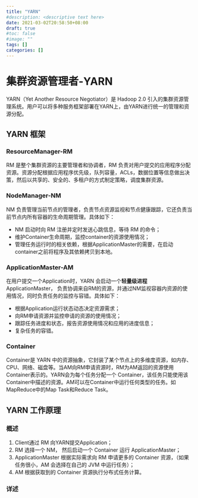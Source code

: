 ```yaml
---
title: "YARN"
#description: <descriptive text here>
date: 2021-03-02T20:58:50+08:00
draft: true
#toc: false
#image: ""
tags: []
categories: []
---
```


# 集群资源管理者-YARN
YARN（Yet Another Resource Negotiator）是 Hadoop 2.0 引入的集群资源管理系统。用户可以将多种服务框架部署在YARN上，由YARN进行统一的管理和资源分配。

## YARN 框架
### ResourceManager-RM
RM 是整个集群资源的主要管理者和协调者，RM 负责对用户提交的应用程序分配资源。资源分配根据应用程序优先级，队列容量，ACLs，数据位置等信息做出决策，然后以共享的、安全的、多租户的方式制定策略，调度集群资源。

### NodeManager-NM
NM 负责管理当前节点的管理者，负责节点资源监视和节点健康跟踪，它还负责当前节点内所有容器的生命周期管理。具体如下：
- NM 启动时向 RM 注册并定时发送心跳信息，等待 RM 的命令；
- 维护Container生命周期，监控container的资源使用情况；
- 管理任务运行时的相关依赖，根据ApplicationMaster的需要，在启动container之前将程序及其依赖拷贝到本地。

### ApplicationMaster-AM
在用户提交一个Application时，YARN 会启动一个**轻量级进程**ApplicationMaster， 负责协调来自RM的资源，并通过NM监视容器内资源的使用情况，同时负责任务的监控与容错。具体如下：
- 根据Application运行状态动态决定资源需求；
- 向RM申请资源并监控申请的资源的使用情况；
- 跟踪任务进度和状态，报告资源使用情况和应用的进度信息；
- 复杂任务的容错。

### Container
Container是 YARN 中的资源抽象，它封装了某个节点上的多维度资源，如内存、CPU、网络、磁盘等。当AM向RM申请资源时，RM为AM返回的资源使用Container表示的。YARN会为每个任务分配一个 Container，该任务只能使用该Container中描述的资源。AM可以在Container中运行任何类型的任务。如MapReduce中的Map Task和Reduce Task。

## YARN 工作原理
### 概述
1. Client通过 RM 向YARN提交Application；
2. RM 选择一个 NM， 然后启动一个 Container 运行 ApplicationMaster；
3. ApplicationMaster 根据实际需求向 RM 申请更多的 Container 资源，（如果任务很小，AM 会选择在自己的 JVM 中运行任务）；
4. AM 根据获取到的 Container 资源执行分布式任务计算。

### 详述
